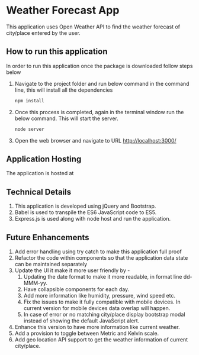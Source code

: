 # Weather Forecast App

This application uses Open Weather API to find the weather forecast of city/place entered by the user.

## How to run this application

In order to run this application once the package is downloaded follow steps below

1. Navigate to the project folder and run below command in the command line, this will install all the dependencies
    ```bash
    npm install
    ```
2. Once this process is completed, again in the terminal window run the below command. This will start the server.  
    ```bash
    node server
    ```
3. Open the web browser and navigate to URL [http://localhost:3000/](http://localhost:3000/)

## Application Hosting

The application is hosted at

## Technical Details
1. This application is developed using jQuery and Bootstrap.
2. Babel is used to transpile the ES6 JavaScript code to ES5.
3. Express.js is used along with node host and run the application.


## Future Enhancements

1. Add error handling using try catch to make this application full proof
2. Refactor the code within components so that the application data state can be maintained separately
3. Update the UI it make it more user friendly by -
    1. Updating the date format to make it more readable, in format line dd-MMM-yy.
    2. Have collapsible components for each day.
    3. Add more information like humidity, pressure, wind speed etc.
    4. Fix the issues to make it fully compatible with mobile devices. In current version for mobile devices data overlap will happen.
    5. In case of error or no matching city/place display bootstrap modal instead of showing the default JavaScript alert.
4. Enhance this version to have more information like current weather.
5. Add a provision to toggle between Metric and Kelvin scale.
6. Add geo location API support to get the weather information of current city/place.
